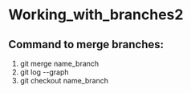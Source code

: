 # Working_with_branches2
## Command to merge branches:
1. git merge name_branch
1. git log --graph
1. git checkout name_branch
